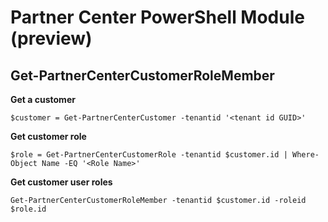 # Partner Center PowerShell Module (preview) #

## Get-PartnerCenterCustomerRoleMember ##

**Get a customer**

    $customer = Get-PartnerCenterCustomer -tenantid '<tenant id GUID>'

**Get customer role**

    $role = Get-PartnerCenterCustomerRole -tenantid $customer.id | Where-Object Name -EQ '<Role Name>' 

**Get customer user roles**

    Get-PartnerCenterCustomerRoleMember -tenantid $customer.id -roleid $role.id
